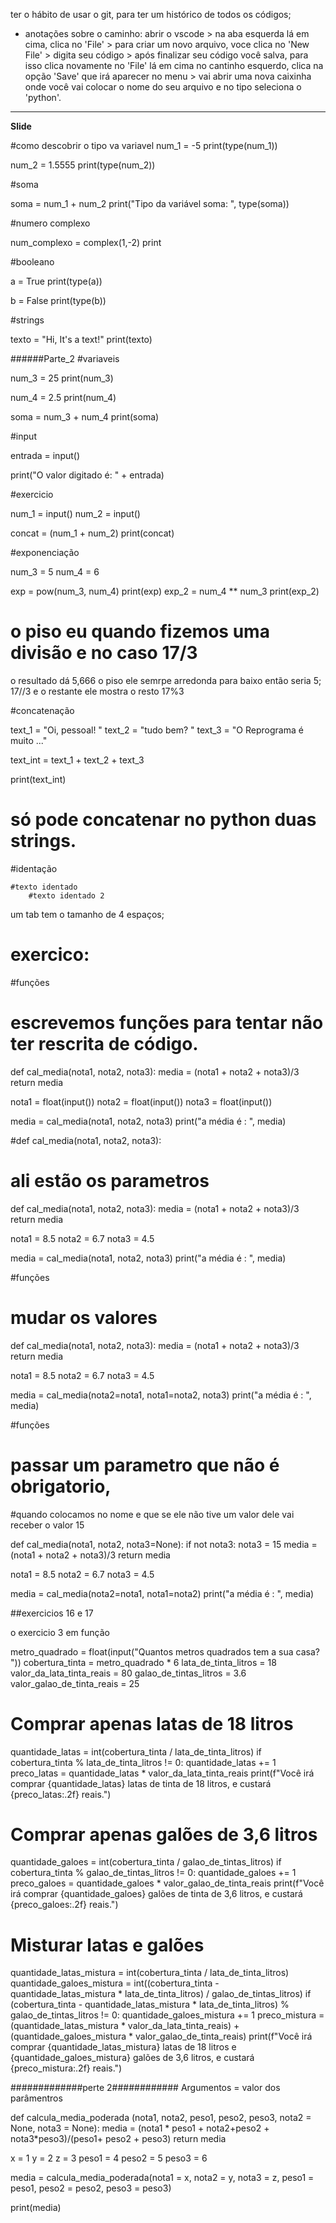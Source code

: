 ter o hábito de usar o git, para ter um histórico de todos os códigos;
-  anotações sobre o caminho: abrir o vscode > na aba esquerda lá em cima, clica no 'File' > para criar um novo arquivo, voce clica no  'New File' > digita seu código >  após finalizar seu código você salva, para isso clica novamente no 'File' lá em cima no cantinho esquerdo, clica na opção 'Save' que irá aparecer no menu > vai abrir uma nova caixinha onde você vai colocar o nome do seu arquivo e no tipo seleciona o 'python'.
______________

<b>Slide</b>

#como descobrir o tipo va variavel
num_1 = -5
print(type(num_1))

num_2 = 1.5555
print(type(num_2))

#soma

soma = num_1 + num_2
print("Tipo da variável soma: ", type(soma))

#numero complexo

num_complexo = complex(1,-2)
print

#booleano

a = True
print(type(a))

b = False
print(type(b))

#strings

texto = "Hi, It's a text!"
print(texto)


######Parte_2
#variaveis

num_3 = 25
print(num_3)

num_4 = 2.5
print(num_4)

soma = num_3 + num_4
print(soma)

#input

entrada = input()

print("O valor digitado é: " + entrada)


#exercicio

num_1 = input()
num_2 = input()

concat = (num_1 + num_2)
print(concat)


#exponenciação

num_3 = 5
num_4 = 6

exp = pow(num_3, num_4)
print(exp)
exp_2 = num_4 ** num_3
print(exp_2)


# o piso eu quando fizemos uma divisão e no caso 17/3
o resultado dá 5,666
o piso ele semrpe arredonda para baixo então seria 5;
17//3
e o restante ele mostra o resto 
17%3

#concatenação

text_1 = "Oi, pessoal! "
text_2 = "tudo bem? "
text_3 = "O Reprograma é muito ..."

text_int = text_1 + text_2 + text_3

print(text_int)

# só pode concatenar no python duas strings. 

#identação

    #texto identado
        #texto identado 2
um tab tem o tamanho de 4 espaços;


# exercico:

#funções
# escrevemos funções para tentar não ter rescrita de código. 

def cal_media(nota1, nota2, nota3):
    media = (nota1 + nota2 + nota3)/3
    return media

nota1 = float(input())
nota2 = float(input())
nota3 = float(input())

media = cal_media(nota1, nota2, nota3)
print("a média é : ", media)


#def cal_media(nota1, nota2, nota3):
# ali estão os parametros 

def cal_media(nota1, nota2, nota3):
    media = (nota1 + nota2 + nota3)/3
    return media

nota1 = 8.5
nota2 = 6.7
nota3 = 4.5

media = cal_media(nota1, nota2, nota3)
print("a média é : ", media)


#funções
# mudar os valores 

def cal_media(nota1, nota2, nota3):
    media = (nota1 + nota2 + nota3)/3
    return media

nota1 = 8.5
nota2 = 6.7
nota3 = 4.5

media = cal_media(nota2=nota1, nota1=nota2, nota3)
print("a média é : ", media)



#funções
# passar um parametro que não é obrigatorio, 
#quando colocamos no nome e que se ele não tive um valor dele vai receber o valor 15

def cal_media(nota1, nota2, nota3=None):
    if not nota3:
        nota3 = 15
    media = (nota1 + nota2 + nota3)/3
    return media

nota1 = 8.5
nota2 = 6.7
nota3 = 4.5

media = cal_media(nota2=nota1, nota1=nota2)
print("a média é : ", media)


##exercicios 16 e 17

o exercicio 3 em função 
 
 metro_quadrado = float(input("Quantos metros quadrados tem a sua casa? "))
cobertura_tinta = metro_quadrado * 6
lata_de_tinta_litros = 18
valor_da_lata_tinta_reais = 80
galao_de_tintas_litros = 3.6
valor_galao_de_tinta_reais = 25

# Comprar apenas latas de 18 litros
quantidade_latas = int(cobertura_tinta / lata_de_tinta_litros)
if cobertura_tinta % lata_de_tinta_litros != 0:
    quantidade_latas += 1
preco_latas = quantidade_latas * valor_da_lata_tinta_reais
print(f"Você irá comprar {quantidade_latas} latas de tinta de 18 litros, e custará {preco_latas:.2f} reais.")

# Comprar apenas galões de 3,6 litros
quantidade_galoes = int(cobertura_tinta / galao_de_tintas_litros)
if cobertura_tinta % galao_de_tintas_litros != 0:
    quantidade_galoes += 1
preco_galoes = quantidade_galoes * valor_galao_de_tinta_reais
print(f"Você irá comprar {quantidade_galoes} galões de tinta de 3,6 litros, e custará {preco_galoes:.2f} reais.")

# Misturar latas e galões
quantidade_latas_mistura = int(cobertura_tinta / lata_de_tinta_litros)
quantidade_galoes_mistura = int((cobertura_tinta - quantidade_latas_mistura * lata_de_tinta_litros) / galao_de_tintas_litros)
if (cobertura_tinta - quantidade_latas_mistura * lata_de_tinta_litros) % galao_de_tintas_litros != 0:
    quantidade_galoes_mistura += 1
preco_mistura = (quantidade_latas_mistura * valor_da_lata_tinta_reais) + (quantidade_galoes_mistura * valor_galao_de_tinta_reais)
print(f"Você irá comprar {quantidade_latas_mistura} latas de 18 litros e {quantidade_galoes_mistura} galões de 3,6 litros, e custará {preco_mistura:.2f} reais.")

#############perte 2############
Argumentos = valor dos parâmentros

def calcula_media_poderada (nota1, nota2, peso1, peso2, peso3, nota2 = None, nota3 = None):
    media = (nota1 * peso1 + nota2+peso2 + nota3*peso3)/(peso1+ peso2 + peso3)
    return media

x = 1
y = 2
z = 3
peso1 = 4
peso2 = 5
peso3 = 6

media = calcula_media_poderada(nota1 = x, nota2 = y, nota3 = z, peso1 = peso1, peso2 = peso2, peso3 = peso3)

print(media)

